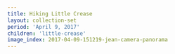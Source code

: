 ```yaml
---
title: Hiking Little Crease
layout: collection-set
period: 'April 9, 2017'
children: 'little-crease'
image_index: 2017-04-09-151219-jean-camera-panorama
---
```


